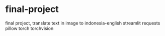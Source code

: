# final-project
final project, translate text in image to indonesia-english
streamlit
requests
pillow
torch
torchvision
